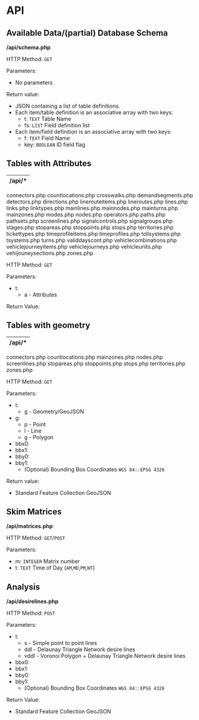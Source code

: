 # API

## Available Data/(partial) Database Schema

**/api/schema.php**

HTTP Method: `GET`

Parameters:
* No parameters

Return value:
* JSON containing a list of table definitions.
* Each item/table definition is an associative array with two keys:
  * t: `TEXT` Table Name
  * fs: `LIST` Field definition list
* Each item/field definition is an associative array with two keys:
  * f: `TEXT` Field Name
  * key: `BOOLEAN` ID field flag

## Tables with Attributes

**/api/***|
----------|
connectors.php
countlocations.php
crosswalks.php
demandsegments.php
detectors.php
directions.php
linerouteitems.php
lineroutes.php
lines.php
links.php
linktypes.php
mainlines.php
mainnodes.php
mainturns.php
mainzones.php
modes.php
nodes.php
operators.php
paths.php
pathsets.php
screenlines.php
signalcontrols.php
signalgroups.php
stages.php
stopareas.php
stoppoints.php
stops.php
territories.php
tickettypes.php
timeprofileitems.php
timeprofiles.php
tollsystems.php
tsystems.php
turns.php
validdayscont.php
vehiclecombinations.php
vehiclejourneyitems.php
vehiclejourneys.php
vehicleunits.php
vehijouneysections.php
zones.php

HTTP Method: `GET`

Parameters:
* t:
  * a - Attributes

Return Value:

## Tables with geometry

**/api/*** |
-----------|
connectors.php
countlocations.php
mainzones.php
nodes.php
screenlines.php
stopareas.php
stoppoints.php
stops.php
territories.php
zones.php

HTTP Method: `GET`

Parameters:
* t:
  * g - Geometry/GeoJSON
* g:
  * p - Point
  * l - Line
  * g - Polygon
* bbx0:
* bbx1:
* bby0:
* bby1:
  * (Optional) Bounding Box Coordinates `WGS 84::EPSG 4326`

Return value:
  * Standard Feature Collection GeoJSON

## Skim Matrices

**/api/matrices.php**

HTTP Method: `GET`/`POST`

Parameters:
* m: `INTEGER` Matrix number
* t: `TEXT` Time of Day {`AM`,`MD`,`PM`,`NT`}


## Analysis

**/api/desirelines.php**

HTTP Method: `POST`

Parameters:
* t:
  * s - Simple point to point lines
  * ddl - Delaunay Triangle Network desire lines
  * vddl - Voronoi Polygon + Delaunay Triangle Network desire lines
* bbx0:
* bbx1:
* bby0:
* bby1:
  * (Optional) Bounding Box Coordinates `WGS 84::EPSG 4326`

Return Value:
  * Standard Feature Collection GeoJSON
